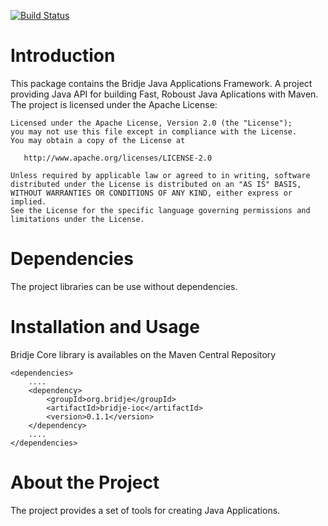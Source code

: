 [![Build Status](https://travis-ci.org/bridje/bridje-framework.svg?branch=master)](https://travis-ci.org/bridje/bridje-framework)

Introduction
============

This package contains the Bridje Java Applications Framework. A project providing Java API for building Fast, Roboust Java Aplications with Maven.
The project is licensed under the Apache License:

    Licensed under the Apache License, Version 2.0 (the "License");
    you may not use this file except in compliance with the License.
    You may obtain a copy of the License at

       http://www.apache.org/licenses/LICENSE-2.0

    Unless required by applicable law or agreed to in writing, software
    distributed under the License is distributed on an "AS IS" BASIS,
    WITHOUT WARRANTIES OR CONDITIONS OF ANY KIND, either express or implied.
    See the License for the specific language governing permissions and
    limitations under the License.

Dependencies
============

The project libraries can be use without dependencies.

Installation and Usage
======================

Bridje Core library is availables on the Maven Central Repository

    <dependencies>
		....
        <dependency>
            <groupId>org.bridje</groupId>
            <artifactId>bridje-ioc</artifactId>
            <version>0.1.1</version>
        </dependency>
		....
    </dependencies>

About the Project
=================

The project provides a set of tools for creating Java Applications.